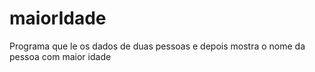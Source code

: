 # maiorIdade
Programa que le os dados de duas pessoas e depois mostra o nome da pessoa com maior idade
